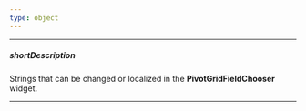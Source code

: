 ```yaml
---
type: object
---
```

---
##### shortDescription
Strings that can be changed or localized in the **PivotGridFieldChooser** widget.

---
